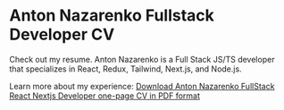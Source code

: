 # Anton Nazarenko Fullstack Developer CV
Check out my resume. Anton Nazarenko is a Full Stack JS/TS developer that specializes in React, Redux, Tailwind, Next.js, and Node.js. 

Learn more about my experience: [Download Anton Nazarenko FullStack React Nextjs Developer one-page CV in PDF format](https://nazanton.github.io/anton-nazarenko-fullstack-developer-cv/Anton_Nazarenko_FullStack_React_Nextjs_Developer_CV.pdf)
